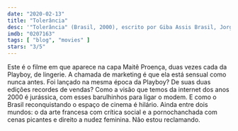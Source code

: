```yaml
---
date: "2020-02-13"
title: "Tolerância"
desc: '"Tolerância" (Brasil, 2000), escrito por Giba Assis Brasil, Jorge Furtado e Carlos Gerbase, dirigido por Carlos Gerbase, com Maitê Proença, Roberto Bomtempo, Maria Ribeiro e Ana Maria Mainieri. Um DVD procurado.'
imdb: "0207163"
tags: [ "blog", "movies" ]
stars: "3/5"
---
```

Este é o filme em que aparece na capa Maitê Proença, duas vezes cada da Playboy, de lingerie. A chamada de marketing é que ela está sensual como nunca antes. Foi lançado na mesma época da Playboy? De suas duas edições recordes de vendas? Como a visão que temos da internet dos anos 2000 é jurássica, com esses barulhinhos para ligar o modem. E como o Brasil reconquistando o espaço de cinema é hilário. Ainda entre dois mundos: o da arte francesa com crítica social e a pornochanchada com cenas picantes e direito a nudez feminina. Não estou reclamando.
